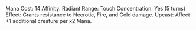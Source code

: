 Mana Cost: 14
Affinity: Radiant
Range: Touch
Concentration: Yes (5 turns)
Effect: Grants resistance to Necrotic, Fire, and Cold damage.
Upcast: Affect +1 additional creature per x2 Mana.